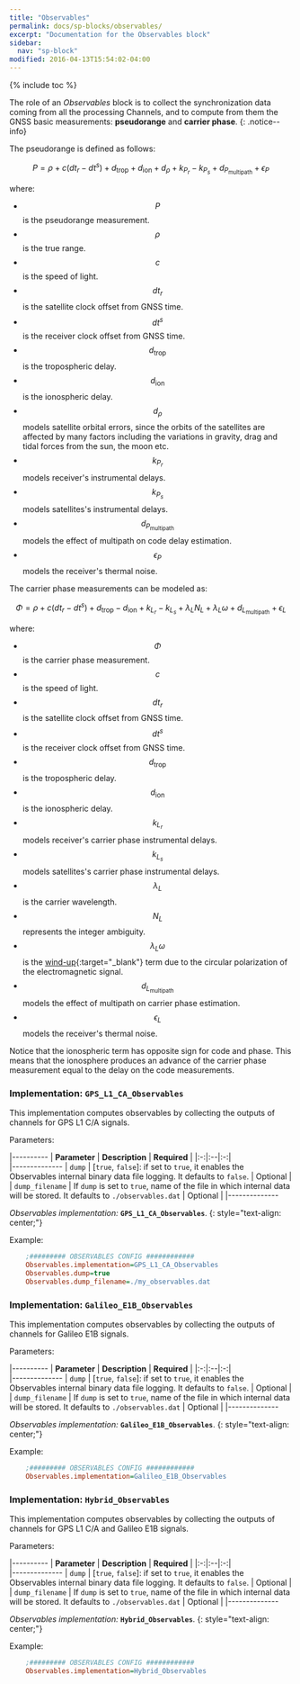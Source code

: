```yaml
---
title: "Observables"
permalink: docs/sp-blocks/observables/
excerpt: "Documentation for the Observables block"
sidebar:
  nav: "sp-block"
modified: 2016-04-13T15:54:02-04:00
---
```

{% include toc %}

The role of an _Observables_ block is to collect the synchronization data coming from all the processing Channels, and to compute from them the GNSS basic measurements: **pseudorange** and **carrier phase**.
{: .notice--info}

The pseudorange is defined as follows:

$$ P = \rho + c \left( dt_r - dt^s \right) + d_{\text{trop}} + d_{\text{ion}} + d_{\rho} + k_{P_r} - k_{P_s} + d_{P_{\text{multipath}}} + \epsilon_P $$

where:

  * $$ P $$ is the pseudorange measurement.
  * $$ \rho $$ is the true range.
  * $$ c $$ is the speed of light.
  * $$ dt_r  $$ is the satellite clock offset from GNSS time.
  * $$ dt^s $$ is the receiver clock offset from GNSS time.
  * $$ d_{\text{trop}} $$ is the tropospheric delay.
  * $$ d_{\text{ion}} $$ is the ionospheric delay.
  * $$ d_{\rho} $$ models satellite orbital errors, since the orbits of the satellites are affected by many factors including the variations in gravity, drag and tidal forces from the sun, the moon etc.
  * $$ k_{P_r} $$ models receiver's instrumental delays.
  * $$ k_{P_s} $$ models satellites's instrumental delays.
  * $$ d_{P_\text{multipath}} $$ models the effect of multipath on code delay estimation.
  * $$ \epsilon_P $$ models the receiver's thermal noise.



The carrier phase measurements can be modeled as:

$$ \Phi = \rho + c \left( dt_r - dt^s \right) +  d_{\text{trop}} - d_{\text{ion}} +  k_{L_r} - k_{L_s} + \lambda_L N_L + \lambda_L \omega + d_{L_{\text{multipath}}}  + \epsilon_L $$

where:

  * $$ \Phi $$ is the carrier phase measurement.
  * $$ c $$ is the speed of light.
  * $$ dt_r $$ is the satellite clock offset from GNSS time.    
  * $$ dt^s $$ is the receiver clock offset from GNSS time.
  * $$ d_{\text{trop}} $$ is the tropospheric delay.
  * $$ d_{\text{ion}} $$ is the ionospheric delay.
  * $$ k_{L_r} $$ models receiver's carrier phase instrumental delays.
  * $$ k_{L_s} $$ models satellites's carrier phase instrumental delays.
  * $$ \lambda_L $$ is the carrier wavelength.
  * $$ N_L $$ represents the integer ambiguity.
  * $$ \lambda_L \omega $$  is the [wind-up](http://www.navipedia.net/index.php/Carrier_Phase_Wind-up_Effect){:target="_blank"} term due to the circular polarization of the electromagnetic signal.
  * $$ d_{L_{\text{multipath}}} $$ models the effect of multipath on carrier phase estimation.
  * $$ \epsilon_L $$ models the receiver's thermal noise.

Notice that the ionospheric term has opposite sign for code and phase. This means that the ionosphere produces an advance of the carrier phase measurement equal to the delay on the code measurements.

### Implementation: `GPS_L1_CA_Observables`

This implementation computes observables by collecting the outputs of channels for GPS L1 C/A signals.

Parameters:

|----------
|  **Parameter**  |  **Description** | **Required** |
|:-:|:--|:-:|    
|--------------
| `dump` |  [`true`, `false`]: if set to `true`, it enables the Observables internal binary data file logging. It defaults to `false`. | Optional |
| `dump_filename` |  If `dump` is set to `true`, name of the file in which internal data will be stored. It defaults to `./observables.dat` | Optional |
|--------------

  _Observables implementation:_ **`GPS_L1_CA_Observables`**.
  {: style="text-align: center;"}

Example:

```ini
    ;######### OBSERVABLES CONFIG ############
    Observables.implementation=GPS_L1_CA_Observables
    Observables.dump=true
    Observables.dump_filename=./my_observables.dat
```

### Implementation: `Galileo_E1B_Observables`

This implementation computes observables by collecting the outputs of channels for Galileo E1B signals.

Parameters:

|----------
|  **Parameter**  |  **Description** | **Required** |
|:-:|:--|:-:|    
|--------------
| `dump` |  [`true`, `false`]: if set to `true`, it enables the Observables internal binary data file logging. It defaults to `false`. | Optional |
| `dump_filename` |  If `dump` is set to `true`, name of the file in which internal data will be stored. It defaults to `./observables.dat` | Optional |
|--------------

  _Observables implementation:_ **`Galileo_E1B_Observables`**.
  {: style="text-align: center;"}

Example:

```ini
    ;######### OBSERVABLES CONFIG ############
    Observables.implementation=Galileo_E1B_Observables
```



### Implementation: `Hybrid_Observables`  

This implementation computes observables by collecting the outputs of channels for GPS L1 C/A and Galileo E1B signals.

Parameters:

|----------
|  **Parameter**  |  **Description** | **Required** |
|:-:|:--|:-:|    
|--------------
| `dump` |  [`true`, `false`]: if set to `true`, it enables the Observables internal binary data file logging. It defaults to `false`. | Optional |
| `dump_filename` |  If `dump` is set to `true`, name of the file in which internal data will be stored. It defaults to `./observables.dat` | Optional |
|--------------

  _Observables implementation:_ **`Hybrid_Observables`**.
  {: style="text-align: center;"}

Example:

```ini
    ;######### OBSERVABLES CONFIG ############
    Observables.implementation=Hybrid_Observables
```
